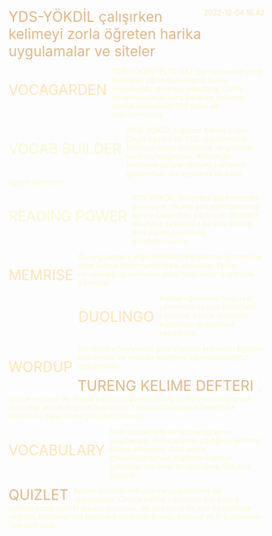 <style>

	body {
	  background-color: transparent !important;
	}
	
	right {
		float: right;
	}
	
	baslik1 {
		font-size: 2em;
		float: left;
		margin: 0 2% 0 0;
		text-transform: uppercase;
		color: BurlyWood;
	}
	
	p {
		color: LightGoldenRodYellow;
	}
	
	baslik3 {
		font-size: 2em;
		margin: 0 0 1% 0;
		color: BurlyWood;
	}
	
	a:link {
		text-decoration: none;
		color: Moccasin;
	}

	a:visited {
		text-decoration: none;
		color: Moccasin;
	} 

	a:hover {
		text-decoration: none;
		color: Moccasin;
	}
	
	a:active {
		text-decoration: none;
		color: Moccasin;
	}
	
</style>

<right>  

[2022-12-04 10.42](https://twitter.com/kalitelisozluk/status/1599308202281439235)  

</right>

<baslik3> YDS-YÖKDİL çalışırken kelimeyi zorla öğreten harika uygulamalar ve siteler </baslik3>

[](https://twitter.com/kalitelisozluk/status/1599308204281692160)

<baslik1> 

[Vocagarden](http://vocagarden.com) 

</baslik1>

YDS-YÖKDİL-IELTS-SAT için seviyenize göre kelimeleri öğrenebileceğiniz harika websitesidir. Kelimeyi videolarla, cümle tamamlamalarla zorla kafanıza sokuyor. Üstelik kelimelerin PDF halini de alabiliyorsunuz.

[](https://twitter.com/kalitelisozluk/status/1599308206861275137)

<baslik1>

Vocab Builder 

</baslik1>

/YDS-YÖKDİL İngilizce Kelime Ezber Gayet başarılı bir YDS uygulamasıdır. Kelimeyi örnek cümlelerle ve görseller yardımıyla öğretiyor. Bilmediğin kelimenin üstüne tıklayınca anlamını görüyorsun. Bu uygulama da zorla öğretir kelimeleri.

[](https://twitter.com/kalitelisozluk/status/1599308208723853312)

<baslik1> 

Reading Power 

</baslik1>

YDS-YÖKDİL Seviyelere göre metinler bulunuyor. Okuma parçalarından önce kelime çalışmaları yaptırıyor. Metinleri okumaya başlayınca da ister kelime ister cümle çevirilerini görebiliyorsunuz.

[](https://twitter.com/kalitelisozluk/status/1599308210774544385)

<baslik1>

[Memrise](http://memrise.com)

</baslik1>

Bu uygulamanın diğerlerinden farkı bilimsel yöntemlere göre kelime öğrenmenizi takip etmesidir. Yanlış cevapladığınız kelimeleri daha fazla tekrar yaptırarak öğretiyor.

[](https://twitter.com/kalitelisozluk/status/1599308213387943936)

<baslik1> 

[Duolingo](http://tr.duolingo.com) 

</baslik1>

Kelime öğrenimini farklı test yöntemleri ve aşırı tekrarlarla öğretiyor. Cümle içerisinde kullanımını göstermesi pekiştiriyor.

[](https://twitter.com/kalitelisozluk/status/1599308215640289281)

<baslik1> 

[Wordup](http://wordupapp.co) 

</baslik1>

Vocabulary Seviyenize göre İngilizce kelimeleri İngilizce açıklamalar ve videolar eşliğinde öğrenebileceğiniz uygulamadır.

[](https://twitter.com/kalitelisozluk/status/1599308218135891969)

<baslik1>Tureng Kelime Defteri </baslik1> İngilizce metinler ve okuma parçalarındaki bilmediğiniz kelimelerin üzerine tıklayarak anlamını görebiliyorsunuz. Listeye eklerseniz bilmediğiniz kelimelere daha sonra çalışabiliyorsunuz.

[](https://twitter.com/kalitelisozluk/status/1599308220350095360)

<baslik1> 

[Vocabulary](http://vocabulary.com) 

</baslik1>

Hem sözlük hem de kelime öğrenme uygulaması. Websitesinde aradığınız kelimeyi listeye ekleyerek daha sonra çalışabiliyorsunuz. İngilizce-İngilizce çalışanlar için ideal bir uygulama. Oldukça başarılı.

[](https://twitter.com/kalitelisozluk/status/1599308223269416960)

<baslik1> Quizlet </baslik1> Kelime ezberletmek üzerine yoğunlaşmış bir uygulamadır. Okulda kelime öğrenmek için post-it üzerine yazıp nasıl ki duvara asıyorsak, bu uygulama da size bu pratikliği sağlıyor. Kelimeler için flashcard oluşturabilirsiniz. Android ve İOS üzerinden indirebilirsiniz.
